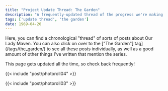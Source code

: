 ```yaml
---
title: "Project Update Thread: The Garden"
description: "A frequently-updated thread of the progress we're making on The Garden. Written by Christa Harader (or Cabbage, as I often call them), illustrated by yours truly, and coming soon to screens near you." 
tags: ['update thread', 'the garden']
date: 1969-04-20
---
```


Here, you can find a chronological "thread" of sorts of posts about Our Lady Maven. You can also click on over to the [&quot;The Garden&quot;] tag](/tags/the_garden/) to see all these posts individually, as well as a good amount of other things I've written that mention the series.

This page gets updated all the time, so check back frequently!

{{< include "post/photoroll04" >}}

{{< include "post/photoroll03" >}}
